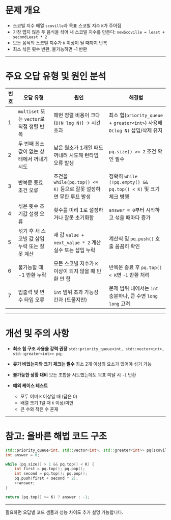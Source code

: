 # 문제 개요

* 스코빌 지수 배열 `scoville`과 목표 스코빌 지수 `K`가 주어짐
* 가장 맵지 않은 두 음식을 섞어 새 스코빌 지수를 만든다:
  `newScoville = least + secondLeast * 2`
* 모든 음식의 스코빌 지수가 `K` 이상이 될 때까지 반복
* 최소 섞은 횟수 반환, 불가능하면 -1 반환

---

# 주요 오답 유형 및 원인 분석

| 번호 | 오답 유형                            | 원인                                              | 해결법                                                             |
| -- | -------------------------------- | ----------------------------------------------- | --------------------------------------------------------------- |
| 1  | `multiset` 또는 `vector`로 직접 정렬 반복 | 매번 정렬 비용이 크다 (`O(N log N)`) → 시간 초과             | 최소 힙(`priority_queue` + `greater<int>`) 사용해 `O(log N)` 삽입/삭제 유지 |
| 2  | 두 번째 최소값이 없는 상태에서 꺼내기 시도         | 남은 원소가 1개일 때도 꺼내려 시도해 런타임 오류 발생                 | `pq.size() >= 2` 조건 확인 필수                                       |
| 3  | 반복문 종료 조건 오류                     | 조건을 `while(pq.top() <= K)` 등으로 잘못 설정하면 무한 루프 발생 | 정확히 `while (!pq.empty() && pq.top() < K)` 및 크기 체크 병행            |
| 4  | 섞은 횟수 초기값 설정 오류                  | 횟수를 미리 1로 설정하거나 잘못 초기화함                         | `answer = 0`부터 시작하고 섞을 때마다 증가                                   |
| 5  | 섞기 후 새 스코빌 값 삽입 누락 또는 잘못 계산      | 새 값 `value + next_value * 2` 계산 실수 또는 삽입 누락     | 계산식 및 `pq.push()` 호출 꼼꼼히 확인                                     |
| 6  | 불가능할 때 -1 반환 누락                  | 모든 스코빌 지수가 `K` 이상이 되지 않을 때 반환 안 함               | 반복문 종료 후 `pq.top() < K`면 `-1` 반환 처리                             |
| 7  | 입출력 및 변수 타입 오류                   | `int` 범위 초과 가능성 간과 (드물지만)                       | 문제 범위 내에서는 `int` 충분하나, 큰 수면 `long long` 고려                      |

---

# 개선 및 주의 사항

* **최소 힙 구조 사용을 강력 권장**
  `std::priority_queue<int, std::vector<int>, std::greater<int>> pq;`

* **큐가 비었는지와 크기 체크는 필수**
  최소 2개 이상의 요소가 있어야 섞기 가능

* **불가능한 상황 대비**
  모든 조합을 시도했는데도 목표 미달 시 `-1` 반환

* **예외 케이스 테스트**

  * 모두 이미 `K` 이상일 때 (답은 0)
  * 배열 크기 1일 때 `K` 이상/미만
  * 큰 수와 작은 수 혼재

---

# 참고: 올바른 해법 코드 구조

```cpp
std::priority_queue<int, std::vector<int>, std::greater<int>> pq(scoville.begin(), scoville.end());
int answer = 0;

while (pq.size() > 1 && pq.top() < K) {
    int first = pq.top(); pq.pop();
    int second = pq.top(); pq.pop();
    pq.push(first + second * 2);
    ++answer;
}

return (pq.top() >= K) ? answer : -1;
```

---

필요하면 오답별 코드 샘플과 성능 차이도 추가 설명 가능합니다.

